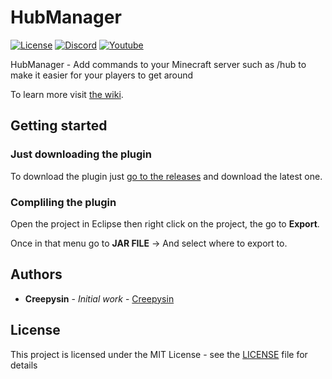 # HubManager

[![License](https://img.shields.io/github/license/Creepysin/HubManager.svg?style=flat-square)](https://github.com/Creepysin/HubManager/blob/master/LICENSE) 
[![Discord](https://img.shields.io/badge/Discord-Creepysin-7289da.svg?style=flat-square&logo=discord)](https://discord.creepysin.com) 
[![Youtube](https://img.shields.io/badge/Youtube-Creepysin-red.svg?style=flat-square&logo=youtube)](https://www.youtube.com/Creepysin)

HubManager - Add commands to your Minecraft server such as /hub to make it easier for your players to get around

To learn more visit [the wiki](https://github.com/Creepysin/HubManager/wiki).

## Getting started

### Just downloading the plugin

To download the plugin just [go to the releases](https://github.com/Creepysin/HubManager/releases) and download the latest one.

### Compliling the plugin

Open the project in Eclipse then right click on the project, the go to **Export**.

Once in that menu go to **JAR FILE** -> And select where to export to.

## Authors

* **Creepysin** - *Initial work* - [Creepysin](https://github.com/Creepysin)

## License

This project is licensed under the MIT License - see the [LICENSE](https://github.com/Creepysin/HubManager/blob/master/LICENSE) file for details

